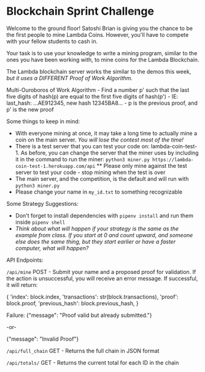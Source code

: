 # Blockchain Sprint Challenge

Welcome to the ground floor!  Satoshi Brian is giving you the chance to be the first people to mine Lambda Coins.  However, you'll have to compete with your fellow students to cash in.  

Your task is to use your knowledge to write a mining program, similar to the ones you have been working with, to mine coins for the Lambda Blockchain.  

The Lambda blockchain server works the similar to the demos this week, _but it uses a DIFFERENT Proof of Work Algorithm._

Multi-Ouroboros of Work Algorithm
    - Find a number p' such that the last five digits of hash(p) are equal
    to the first five digits of hash(p')
    - IE:  last_hash: ...AE912345, new hash 12345BA8...
    - p is the previous proof, and p' is the new proof

Some things to keep in mind:
* With everyone mining at once, it may take a long time to actually mine a coin on the main server. _You will lose the contest most of the time!_
* There is a test server that you can test your code on:  lambda-coin-test-1.   As before, you can change the server that the miner uses by including it in the command to run the miner:  `python3 miner.py https://lambda-coin-test-1.herokuapp.com/api`
** Please only mine against the test server to test your code - stop mining when the test is over
* The main server, and the competition, is the default and will run with `python3 miner.py`
* Please change your name in `my_id.txt` to something recognizable


Some Strategy Suggestions:
* Don't forget to install dependencies with `pipenv install` and run them inside `pipenv shell`
* _Think about what will happen if your strategy is the same as the example from class.  If you start at 0 and count upward, and someone else does the same thing, but they start earlier or have a faster computer, what will happen?_


API Endpoints:

`/api/mine`
POST - Submit your name and a proposed proof for validation.  If the action is unsuccessful, you will receive an error message.  If successful, it will return:

{
    'index': block.index,
    'transactions': str(block.transactions),
    'proof': block.proof,
    'previous_hash': block.previous_hash,
}

Failure:
{"message": "Proof valid but already submitted."}

-or-

{"message": "Invalid Proof"}


`/api/full_chain`
GET - Returns the full chain in JSON format


`/api/totals/`
GET - Returns the current total for each ID in the chain

